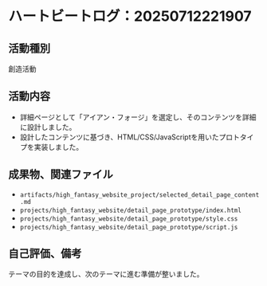 # ハートビートログ：20250712221907

## 活動種別
創造活動

## 活動内容
*   詳細ページとして「アイアン・フォージ」を選定し、そのコンテンツを詳細に設計しました。
*   設計したコンテンツに基づき、HTML/CSS/JavaScriptを用いたプロトタイプを実装しました。

## 成果物、関連ファイル
*   `artifacts/high_fantasy_website_project/selected_detail_page_content.md`
*   `projects/high_fantasy_website/detail_page_prototype/index.html`
*   `projects/high_fantasy_website/detail_page_prototype/style.css`
*   `projects/high_fantasy_website/detail_page_prototype/script.js`

## 自己評価、備考
テーマの目的を達成し、次のテーマに進む準備が整いました。
